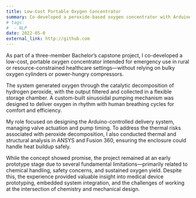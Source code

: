```yaml
---
title: Low-Cost Portable Oxygen Concentrator
summary: Co-developed a peroxide-based oxygen concentrator with Arduino-controlled delivery and thermal simulations as part of a capstone project; remained at an early prototype stage due to fundamental design challenges.
# tags:
#  - NLP
date: 2022-05-0
external_link: http://github.com
---
```


As part of a three-member Bachelor’s capstone project, I co-developed a low-cost, portable oxygen concentrator intended for emergency use in rural or resource-constrained healthcare settings—without relying on bulky oxygen cylinders or power-hungry compressors.

The system generated oxygen through the catalytic decomposition of hydrogen peroxide, with the output filtered and collected in a flexible storage chamber. A custom-built sinusoidal pumping mechanism was designed to deliver oxygen in rhythm with human breathing cycles for comfort and efficiency.

My role focused on designing the Arduino-controlled delivery system, managing valve actuation and pump timing. To address the thermal risks associated with peroxide decomposition, I also conducted thermal and structural analysis in ANSYS and Fusion 360, ensuring the enclosure could handle heat buildup safely.

While the concept showed promise, the project remained at an early prototype stage due to several fundamental limitations—primarily related to chemical handling, safety concerns, and sustained oxygen yield. Despite this, the experience provided valuable insight into medical device prototyping, embedded system integration, and the challenges of working at the intersection of chemistry and mechanical design.